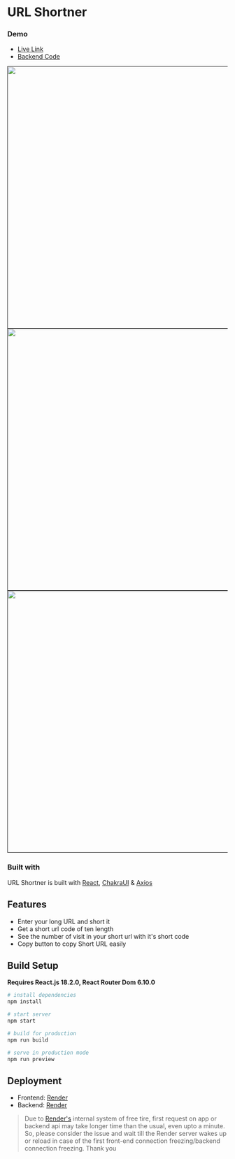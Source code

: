 # URL Shortner

### Demo
- [Live Link](https://asurl.onrender.com) 
- [Backend Code](https://github.com/Mohammad-Ashikul-Islam/UrlShortner_Backend)
<p align="center">
  <a href="" target="_blank">
    <img width="600" src="https://drive.google.com/file/d/1QdIw5ucYsGP8FlbUNA0kmFnSy15rXmfZ/view?usp=sharing">
    <img width="600" src="https://drive.google.com/file/d/1yrOcyd1G-yJmB2GEvUt9XwkQqGxqFozw/view?usp=sharing">
    <img width="600" src="https://drive.google.com/file/d/1vrfnmz63rPUwoVK1JoR0JZm9UT3uOAm9/view?usp=sharing">
    <br>
  </a>
</p>


### Built with 

URL Shortner is built with [React](https://react.dev/), [ChakraUI](https://chakra-ui.com/) & [Axios](https://axios-http.com/docs/intro)


## Features

- Enter your long URL and short it
- Get a short url code of ten length
- See the number of visit in your short url with it's short code
- Copy button to copy Short URL easily

## Build Setup

**Requires React.js 18.2.0, React Router Dom 6.10.0**

``` bash
# install dependencies
npm install 

# start server
npm start

# build for production 
npm run build

# serve in production mode 
npm run preview

```

## Deployment
- Frontend: [Render](https://render.com/)
- Backend: [Render](https://render.com/)

> Due to [Render's](https://render.com) internal system of free tire, first request on app or backend api may take longer time than the usual, even upto a minute. So, please consider the issue and wait till the Render server wakes up or reload in case of the first front-end connection freezing/backend connection freezing. Thank you
